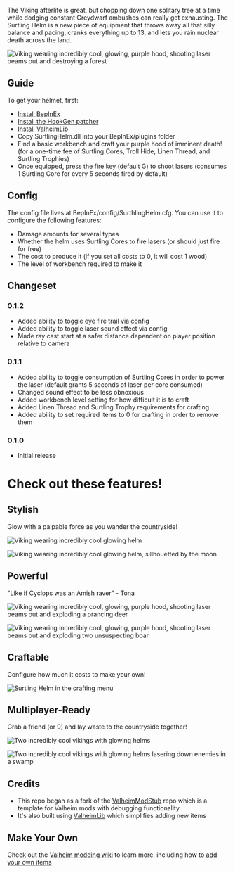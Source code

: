 The Viking afterlife is great, but chopping down one solitary tree at a time while dodging constant Greydwarf ambushes can really get exhausting. The Surtling Helm is a new piece of equipment that throws away all that silly balance and pacing, cranks everything up to 13, and lets you rain nuclear death across the land.

![Viking wearing incredibly cool, glowing, purple hood, shooting laser beams out and destroying a forest](pics/Deforest.gif)

## Guide

To get your helmet, first:

* [Install BepInEx](https://valheim.thunderstore.io/package/denikson/BepInExPack_Valheim/)
* [Install the HookGen patcher](https://valheim.thunderstore.io/package/ValheimModding/HookGenPatcher/)
* [Install ValheimLib](https://valheim.thunderstore.io/package/ValheimModding/ValheimLib/)
* Copy SurtlingHelm.dll into your BepInEx/plugins folder
* Find a basic workbench and craft your purple hood of imminent death! (for a one-time fee of Surtling Cores, Troll Hide, Linen Thread, and Surtling Trophies)
* Once equipped, press the fire key (default G) to shoot lasers (consumes 1 Surtling Core for every 5 seconds fired by default)

## Config

The config file lives at BepInEx/config/SurthlingHelm.cfg. You can use it to configure the following features:

* Damage amounts for several types
* Whether the helm uses Surtling Cores to fire lasers (or should just fire for free)
* The cost to produce it (if you set all costs to 0, it will cost 1 wood)
* The level of workbench required to make it

## Changeset

### 0.1.2
* Added ability to toggle eye fire trail via config
* Added ability to toggle laser sound effect via config
* Made ray cast start at a safer distance dependent on player position relative to camera

### 0.1.1
* Added ability to toggle consumption of Surtling Cores in order to power the laser (default grants 5 seconds of laser per core consumed)
* Changed sound effect to be less obnoxious
* Added workbench level setting for how difficult it is to craft
* Added Linen Thread and Surtling Trophy requirements for crafting
* Added ability to set required items to 0 for crafting in order to remove them

### 0.1.0
* Initial release

# Check out these features!

## Stylish

Glow with a palpable force as you wander the countryside!

![Viking wearing incredibly cool glowing helm](pics/Stylish.png)

![Viking wearing incredibly cool glowing helm, sillhouetted by the moon](pics/Stylish2.png)

## Powerful

"Like if Cyclops was an Amish raver" - Tona

![Viking wearing incredibly cool, glowing, purple hood, shooting laser beams out and exploding a prancing deer](pics/DeerKiller.gif)

![Viking wearing incredibly cool, glowing, purple hood, shooting laser beams out and exploding two unsuspecting boar](pics/BoarKiller.gif)

## Craftable

Configure how much it costs to make your own!

![Surtling Helm in the crafting menu](pics/Crafting.png)

## Multiplayer-Ready

Grab a friend (or 9) and lay waste to the countryside together!

![Two incredibly cool vikings with glowing helms](pics/Multiplayer1.png)

![Two incredibly cool vikings with glowing helms lasering down enemies in a swamp](pics/Multiplayer2.png)

## Credits

* This repo began as a fork of the [ValheimModStub](https://github.com/sirskunkalot/ValheimModStub) repo which is a template for Valheim mods with debugging functionality
* It's also built using [ValheimLib](https://github.com/Valheim-Modding/ValheimLib) which simplifies adding new items

## Make Your Own

Check out the [Valheim modding wiki](https://github.com/Valheim-Modding/Wiki/wiki) to learn more, including how to [add your own items](https://github.com/Valheim-Modding/Wiki/wiki/Custom-Item-and-Recipe-Creation)
